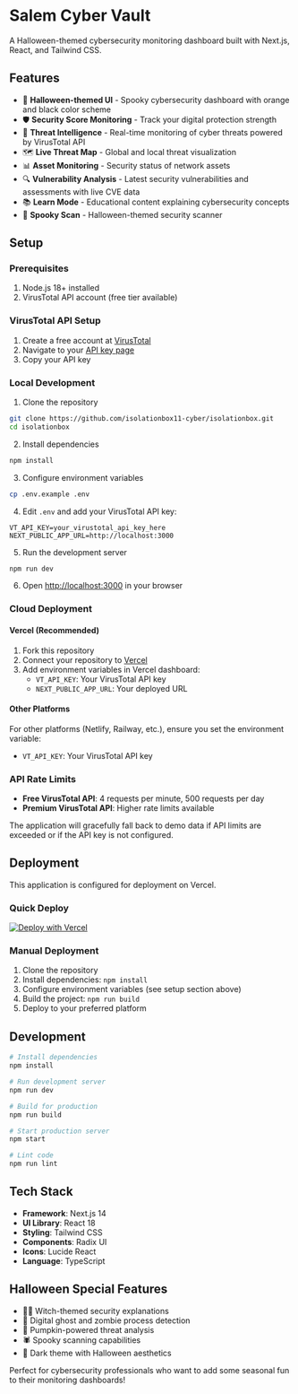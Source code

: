 # Salem Cyber Vault

A Halloween-themed cybersecurity monitoring dashboard built with Next.js, React, and Tailwind CSS.

## Features

- 🎃 **Halloween-themed UI** - Spooky cybersecurity dashboard with orange and black color scheme
- 🛡️ **Security Score Monitoring** - Track your digital protection strength
- 👻 **Threat Intelligence** - Real-time monitoring of cyber threats powered by VirusTotal API
- 🗺️ **Live Threat Map** - Global and local threat visualization  
- 📊 **Asset Monitoring** - Security status of network assets
- 🔍 **Vulnerability Analysis** - Latest security vulnerabilities and assessments with live CVE data
- 📚 **Learn Mode** - Educational content explaining cybersecurity concepts
- 🔮 **Spooky Scan** - Halloween-themed security scanner

## Setup

### Prerequisites

1. Node.js 18+ installed
2. VirusTotal API account (free tier available)

### VirusTotal API Setup

1. Create a free account at [VirusTotal](https://www.virustotal.com/gui/join-us)
2. Navigate to your [API key page](https://www.virustotal.com/gui/my-apikey)
3. Copy your API key

### Local Development

1. Clone the repository
```bash
git clone https://github.com/isolationbox11-cyber/isolationbox.git
cd isolationbox
```

2. Install dependencies
```bash
npm install
```

3. Configure environment variables
```bash
cp .env.example .env
```

4. Edit `.env` and add your VirusTotal API key:
```
VT_API_KEY=your_virustotal_api_key_here
NEXT_PUBLIC_APP_URL=http://localhost:3000
```

5. Run the development server
```bash
npm run dev
```

6. Open [http://localhost:3000](http://localhost:3000) in your browser

### Cloud Deployment

#### Vercel (Recommended)

1. Fork this repository
2. Connect your repository to [Vercel](https://vercel.com)
3. Add environment variables in Vercel dashboard:
   - `VT_API_KEY`: Your VirusTotal API key
   - `NEXT_PUBLIC_APP_URL`: Your deployed URL

#### Other Platforms

For other platforms (Netlify, Railway, etc.), ensure you set the environment variable:
- `VT_API_KEY`: Your VirusTotal API key

### API Rate Limits

- **Free VirusTotal API**: 4 requests per minute, 500 requests per day
- **Premium VirusTotal API**: Higher rate limits available

The application will gracefully fall back to demo data if API limits are exceeded or if the API key is not configured.

## Deployment

This application is configured for deployment on Vercel.

### Quick Deploy

[![Deploy with Vercel](https://vercel.com/button)](https://vercel.com/new/clone?repository-url=https://github.com/isolationbox11-cyber/isolationbox)

### Manual Deployment

1. Clone the repository
2. Install dependencies: `npm install`
3. Configure environment variables (see setup section above)
4. Build the project: `npm run build`
5. Deploy to your preferred platform

## Development

```bash
# Install dependencies
npm install

# Run development server
npm run dev

# Build for production
npm run build

# Start production server
npm start

# Lint code
npm run lint
```

## Tech Stack

- **Framework**: Next.js 14
- **UI Library**: React 18
- **Styling**: Tailwind CSS
- **Components**: Radix UI
- **Icons**: Lucide React
- **Language**: TypeScript

## Halloween Special Features

- 🧙‍♀️ Witch-themed security explanations
- 👻 Digital ghost and zombie process detection
- 🎃 Pumpkin-powered threat analysis
- 🕷️ Spooky scanning capabilities
- 🦇 Dark theme with Halloween aesthetics

Perfect for cybersecurity professionals who want to add some seasonal fun to their monitoring dashboards!